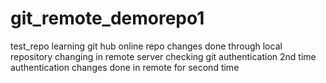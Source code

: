 # git_remote_demorepo1
test_repo
learning git hub online repo
changes done through local repository
changing in remote server
checking git authentication
2nd time authentication
changes done in remote for second time
